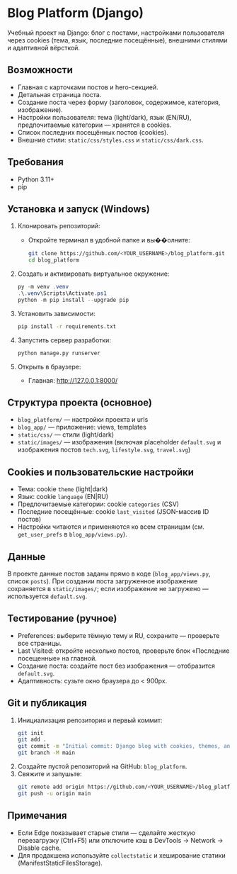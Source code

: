 # Blog Platform (Django)

Учебный проект на Django: блог с постами, настройками пользователя через cookies (тема, язык, последние посещённые), внешними стилями и адаптивной вёрсткой.

## Возможности
- Главная с карточками постов и hero-секцией.
- Детальная страница поста.
- Создание поста через форму (заголовок, содержимое, категория, изображение).
- Настройки пользователя: тема (light/dark), язык (EN/RU), предпочитаемые категории — хранятся в cookies.
- Список последних посещённых постов (cookies).
- Внешние стили: `static/css/styles.css` и `static/css/dark.css`.

## Требования
- Python 3.11+
- pip

## Установка и запуск (Windows)
1. Клонировать репозиторий:
   - Откройте терминал в удобной папке и вы��олните:
     ```bash
     git clone https://github.com/<YOUR_USERNAME>/blog_platform.git
     cd blog_platform
     ```

2. Создать и активировать виртуальное окружение:
   ```powershell
   py -m venv .venv
   .\.venv\Scripts\Activate.ps1
   python -m pip install --upgrade pip
   ```

3. Установить зависимости:
   ```bash
   pip install -r requirements.txt
   ```

4. Запустить сервер разработки:
   ```bash
   python manage.py runserver
   ```

5. Открыть в браузере:
   - Главная: http://127.0.0.1:8000/

## Структура проекта (основное)
- `blog_platform/` — настройки проекта и urls
- `blog_app/` — приложение: views, templates
- `static/css/` — стили (light/dark)
- `static/images/` — изображения (включая placeholder `default.svg` и изображения постов `tech.svg`, `lifestyle.svg`, `travel.svg`)

## Cookies и пользовательские настройки
- Тема: cookie `theme` (light|dark)
- Язык: cookie `language` (EN|RU)
- Предпочитаемые категории: cookie `categories` (CSV)
- Последние посещённые: cookie `last_visited` (JSON-массив ID постов)
- Настройки читаются и применяются ко всем страницам (см. `get_user_prefs` в `blog_app/views.py`).

## Данные
В проекте данные постов заданы прямо в коде (`blog_app/views.py`, список `posts`). При создании поста загруженное изображение сохраняется в `static/images/`; если изображение не загружено — используется `default.svg`.

## Тестирование (ручное)
- Preferences: выберите тёмную тему и RU, сохраните — проверьте все страницы.
- Last Visited: откройте несколько постов, проверьте блок «Последние посещенные» на главной.
- Создание поста: создайте пост без изображения — отобразится `default.svg`.
- Адаптивность: сузьте окно браузера до < 900px.

## Git и публикация
1. Инициализация репозитория и первый коммит:
   ```bash
   git init
   git add .
   git commit -m "Initial commit: Django blog with cookies, themes, and styling"
   git branch -M main
   ```
2. Создайте пустой репозиторий на GitHub: `blog_platform`.
3. Свяжите и запушьте:
   ```bash
   git remote add origin https://github.com/<YOUR_USERNAME>/blog_platform.git
   git push -u origin main
   ```

## Примечания
- Если Edge показывает старые стили — сделайте жесткую перезагрузку (Ctrl+F5) или отключите кэш в DevTools → Network → Disable cache.
- Для продакшена используйте `collectstatic` и хеширование статики (ManifestStaticFilesStorage).
